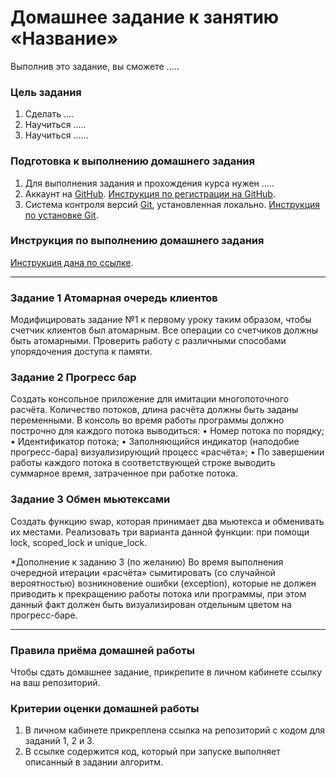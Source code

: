 # Домашнее задание к занятию «Название»

Выполнив это задание, вы сможете .....

### Цель задания

1. Сделать ....
2. Научиться .....
3. Научиться ......

### Подготовка к выполнению домашнего задания

1. Для выполнения задания и прохождения курса нужен .....
2. Аккаунт на [GitHub](https://github.com/). [Инструкция по регистрации на GitHub](https://github.com/netology-code/cppm-homeworks/tree/main/common/sign%20up).
3. Система контроля версий [Git](https://git-scm.com/), установленная локально. [Инструкция по установке Git](https://github.com/netology-code/cppm-homeworks/tree/main/common/download).

### Инструкция по выполнению домашнего задания

[Инструкция дана по ссылке](https://github.com/netology-code/cppm-homeworks/blob/main/common/readme.md).

------

### Задание 1 Атомарная очередь клиентов

Модифицировать задание №1 к первому уроку таким образом, чтобы счетчик клиентов был атомарным. Все операции со счетчиков должны быть атомарными. Проверить работу с различными способами упорядочения доступа к памяти.

### Задание 2 Прогресс бар

Создать консольное приложение для имитации многопоточного расчёта. Количество потоков, длина расчёта должны быть заданы переменными.
В консоль во время работы программы должно построчно для каждого потока выводиться:
	•	Номер потока по порядку;
	•	Идентификатор потока;
	•	Заполняющийся индикатор (наподобие прогресс-бара) визуализирующий процесс «расчёта»;
	•	По завершении работы каждого потока в соответствующей строке выводить суммарное время, затраченное при работке потока.

### Задание 3 Обмен мьютексами

Создать функцию swap, которая принимает два мьютекса и обменивать их местами. Реализовать три варианта данной функции: при помощи lock, scoped_lock и unique_lock.

*Дополнение к заданию 3 (по желанию)
Во время выполнения очередной итерации «расчёта» сымитировать (со случайной вероятностью) возникновение ошибки (exception), которые не должен приводить к прекращению работы потока или программы, при этом данный факт должен быть визуализирован отдельным цветом на прогресс-баре.

------

### Правила приёма домашней работы

Чтобы сдать домашнее задание, прикрепите в личном кабинете ссылку на ваш репозиторий.

### Критерии оценки домашней работы

1. В личном кабинете прикреплена ссылка на репозиторий с кодом для заданий 1, 2 и 3.
2. В ссылке содержится код, который при запуске выполняет описанный в задании алгоритм.



